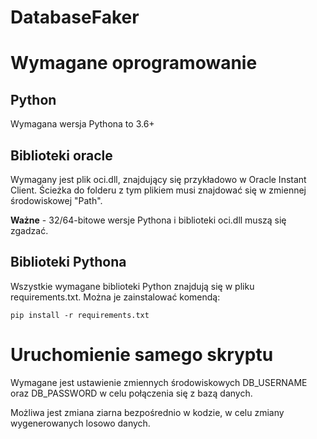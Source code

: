 # DatabaseFaker

# Wymagane oprogramowanie

## Python
  Wymagana wersja Pythona to 3.6+
## Biblioteki oracle
  Wymagany jest plik oci.dll, znajdujący się przykładowo w Oracle Instant Client. Ścieżka do folderu z tym plikiem musi znajdować się w zmiennej środowiskowej "Path".
  
  **Ważne** - 32/64-bitowe wersje Pythona i biblioteki oci.dll muszą się zgadzać.

## Biblioteki Pythona
  Wszystkie wymagane biblioteki Python znajdują się w pliku requirements.txt. Można je zainstalować komendą:
  
  `pip install -r requirements.txt`
  
# Uruchomienie samego skryptu

Wymagane jest ustawienie zmiennych środowiskowych DB_USERNAME oraz DB_PASSWORD w celu połączenia się z bazą danych.

Możliwa jest zmiana ziarna bezpośrednio w kodzie, w celu zmiany wygenerowanych losowo danych.
